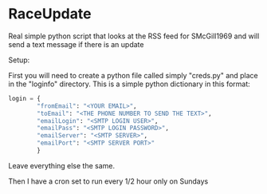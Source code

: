 # RaceUpdate

Real simple python script that looks at the RSS feed for SMcGill1969
and will send a text message if there is an update

Setup:

First you will need to create a python file called simply "creds.py" and place in the "loginfo" directory.
This is a simple python dictionary in this format:

```python
login = {
        "fromEmail": "<YOUR EMAIL>",
        "toEmail": "<THE PHONE NUMBER TO SEND THE TEXT>",
        "emailLogin": "<SMTP LOGIN USER>",
        "emailPass": "<SMTP LOGIN PASSWORD>",
        "emailServer": "<SMTP SERVER>",
        "emailPort": "<SMTP SERVER PORT>"
        }
```

Leave everything else the same.

Then I have a cron set to run every 1/2 hour only on Sundays
